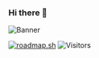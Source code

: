 ### Hi there 👋

![Banner](https://github.com/xarop-pa-toss/xarop-pa-toss/assets/12295009/edb7b3d2-ef2b-4daa-a593-810f628e4786)


[![roadmap.sh](https://api.roadmap.sh/v1-badge/tall/649013f2779070ae624b432a?variant=dark)](https://roadmap.sh)
![Visitors](https://api.visitorbadge.io/api/visitors?path=https%3A%2F%2Fgithub.com%2Fxarop-pa-toss&label=Visitors&labelColor=%23d9e3f0&countColor=%23ba68c8&style=plastic)
<!--
**xarop-pa-toss/xarop-pa-toss** is a ✨ _special_ ✨ repository because its `README.md` (this file) appears on your GitHub profile.

Here are some ideas to get you started:

- 🔭 I’m currently working on ...
- 🌱 I’m currently learning ...
- 👯 I’m looking to collaborate on ...
- 🤔 I’m looking for help with ...
- 💬 Ask me about ...
- 📫 How to reach me: ...
- 😄 Pronouns: ...
- ⚡ Fun fact: ...
-->
